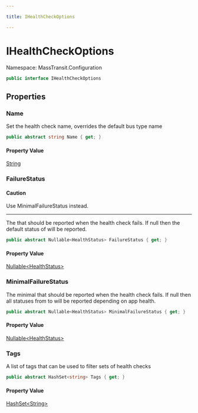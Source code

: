 ```yaml
---

title: IHealthCheckOptions

---
```


# IHealthCheckOptions

Namespace: MassTransit.Configuration

```csharp
public interface IHealthCheckOptions
```

## Properties

### **Name**

Set the health check name, overrides the default bus type name

```csharp
public abstract string Name { get; }
```

#### Property Value

[String](https://learn.microsoft.com/en-us/dotnet/api/system.string)<br/>

### **FailureStatus**

#### Caution

Use MinimalFailureStatus instead.

---

The  that should be reported when the health check fails.
 If null then the default status of  will be reported.

```csharp
public abstract Nullable<HealthStatus> FailureStatus { get; }
```

#### Property Value

[Nullable\<HealthStatus\>](https://learn.microsoft.com/en-us/dotnet/api/system.nullable-1)<br/>

### **MinimalFailureStatus**

The minimal  that should be reported when the health check fails.
 If null then all statuses from  to  will be reported depending on app health.

```csharp
public abstract Nullable<HealthStatus> MinimalFailureStatus { get; }
```

#### Property Value

[Nullable\<HealthStatus\>](https://learn.microsoft.com/en-us/dotnet/api/system.nullable-1)<br/>

### **Tags**

A list of tags that can be used to filter sets of health checks

```csharp
public abstract HashSet<string> Tags { get; }
```

#### Property Value

[HashSet\<String\>](https://learn.microsoft.com/en-us/dotnet/api/system.collections.generic.hashset-1)<br/>
